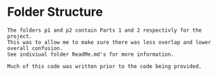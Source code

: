 # Folder Structure

	The folders p1 and p2 contain Parts 1 and 2 respectivly for the project.
	This was to allow me to make sure there was less overlap and lower overall confusion.
	See indiviual folder ReadMe.md's for more information.

    Much of this code was written prior to the code being provided.